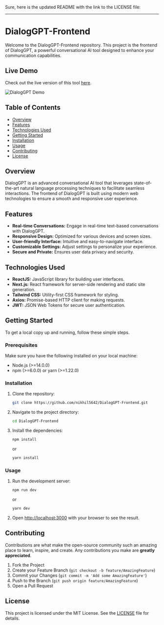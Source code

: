 Sure, here is the updated README with the link to the LICENSE file:

---

# DialogGPT-Frontend

Welcome to the DialogGPT-Frontend repository. This project is the frontend of DialogGPT, a powerful conversational AI tool designed to enhance your communication capabilities. 

## Live Demo

Check out the live version of this tool [here](https://dialoggpt.io/home).

![DialogGPT Demo](https://dialoggpt.io/videos/video_demo.gif)


## Table of Contents

- [Overview](#overview)
- [Features](#features)
- [Technologies Used](#technologies-used)
- [Getting Started](#getting-started)
- [Installation](#installation)
- [Usage](#usage)
- [Contributing](#contributing)
- [License](#license)


## Overview

DialogGPT is an advanced conversational AI tool that leverages state-of-the-art natural language processing techniques to facilitate seamless interactions. The frontend of DialogGPT is built using modern web technologies to ensure a smooth and responsive user experience.

## Features

- **Real-time Conversations:** Engage in real-time text-based conversations with DialogGPT.
- **Responsive Design:** Optimized for various devices and screen sizes.
- **User-friendly Interface:** Intuitive and easy-to-navigate interface.
- **Customizable Settings:** Adjust settings to personalize your experience.
- **Secure and Private:** Ensures user data privacy and security.

## Technologies Used

- **ReactJS:** JavaScript library for building user interfaces.
- **Next.js:** React framework for server-side rendering and static site generation.
- **Tailwind CSS:** Utility-first CSS framework for styling.
- **Axios:** Promise-based HTTP client for making requests.
- **JWT:** JSON Web Tokens for secure user authentication.

## Getting Started

To get a local copy up and running, follow these simple steps.

### Prerequisites

Make sure you have the following installed on your local machine:

- Node.js (>=14.0.0)
- npm (>=6.0.0) or yarn (>=1.22.0)

### Installation

1. Clone the repository:
    ```sh
    git clone https://github.com/nikhil5642/DialogGPT-Frontend.git
    ```
2. Navigate to the project directory:
    ```sh
    cd DialogGPT-Frontend
    ```
3. Install the dependencies:
    ```sh
    npm install
    ```
    or
    ```sh
    yarn install
    ```

### Usage

1. Run the development server:
    ```sh
    npm run dev
    ```
    or
    ```sh
    yarn dev
    ```
2. Open [http://localhost:3000](http://localhost:3000) with your browser to see the result.

## Contributing

Contributions are what make the open-source community such an amazing place to learn, inspire, and create. Any contributions you make are **greatly appreciated**.

1. Fork the Project
2. Create your Feature Branch (`git checkout -b feature/AmazingFeature`)
3. Commit your Changes (`git commit -m 'Add some AmazingFeature'`)
4. Push to the Branch (`git push origin feature/AmazingFeature`)
5. Open a Pull Request

## License

This project is licensed under the MIT License. See the [LICENSE](LICENSE) file for details.
